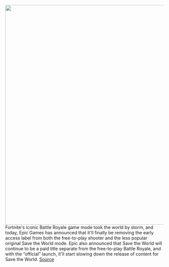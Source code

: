 <img src='https://cdn.vox-cdn.com/thumbor/mq_93X45XN1_mS8UeUPpBzqI63Y=/0x0:1200x800/1200x800/filters:focal(504x304:696x496)/cdn.vox-cdn.com/uploads/chorus_image/image/67000207/fortnite_battle_royale_50_on_50_1920.0.0.jpg' width='700px' /><br/>
Fortnite's iconic Battle Royale game mode took the world by storm, and today, Epic Games has announced that it'll finally be removing the early access label from both the free-to-play shooter and the less popular original Save the World mode. Epic also announced that Save the World will continue to be a paid title separate from the free-to-play Battle Royale, and with the “official” launch, it'll start slowing down the release of content for Save the World.
<a href='https://www.theverge.com/2020/6/30/21308199/fortnite-leaves-early-access-epic-games-save-the-world-development-slow-down-free-to-play-changes'> Source <a/>